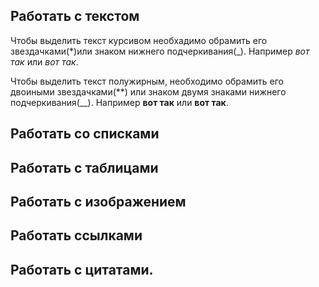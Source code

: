 ## Работать с текстом
Чтобы выделить текст курсивом необхадимо обрамить его звездачками(*)или знаком нижнего подчеркивания(_).
Например *вот так* или _вот так_.

Чтобы выделить текст полужирным, необходимо обрамить его двоиными звездачками(**) или знаком двумя знаками нижнего подчеркивания(__).
Например **вот так** или __вот так__.


## Работать со списками
## Работать с таблицами
## Работать с изображением
## Работать ссылками
## Работать с цитатами.

